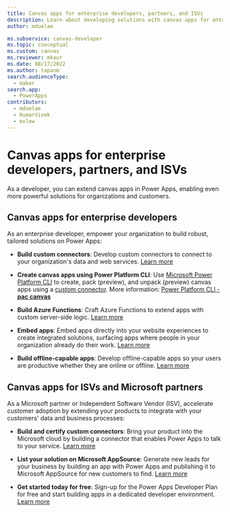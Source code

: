 ```yaml
---
title: Canvas apps for enterprise developers, partners, and ISVs
description: Learn about developing solutions with canvas apps for enterprise developers, partners, and ISVs.
author: mduelae

ms.subservice: canvas-developer
ms.topic: conceptual
ms.custom: canvas
ms.reviewer: mkaur
ms.date: 08/17/2022
ms.author: tapanm
search.audienceType: 
  - maker
search.app: 
  - PowerApps
contributors:
  - mduelae
  - KumarVivek
  - evlew
---
```


# Canvas apps for enterprise developers, partners, and ISVs

As a developer, you can extend canvas apps in Power Apps, enabling even more powerful solutions for organizations and customers.

## Canvas apps for enterprise developers

As an enterprise developer, empower your organization to build robust, tailored solutions on Power Apps:

- **Build custom connectors**: Develop custom connectors to connect to your organization's data and web services. [Learn more](/connectors/custom-connectors/)

- **Create canvas apps using Power Platform CLI**: Use [Microsoft Power Platform CLI](/power-platform/developer/cli/introduction) to create, pack (preview), and unpack (preview) canvas apps using a [custom connector](/connectors/custom-connectors/). More information: [Power Platform CLI - **pac canvas**](/power-platform/developer/cli/reference/canvas)

- **Build Azure Functions**: Craft Azure Functions to extend apps with custom server-side logic. [Learn more](/azure/azure-functions/app-service-export-api-to-powerapps-and-flow)

- **Embed apps**: Embed apps directly into your website experiences to create integrated solutions, surfacing apps where people in your organization already do their work. [Learn more](embed-apps-dev.md)

- **Build offline-capable apps**: Develop offline-capable apps so your users are productive whether they are online or offline. [Learn more](offline-apps.md)

## Canvas apps for ISVs and Microsoft partners

As a Microsoft partner or Independent Software Vendor (ISV), accelerate customer adoption by extending your products to integrate with your customers' data and business processes:

- **Build and certify custom connectors**: Bring your product into the Microsoft cloud by building a connector that enables Power Apps to talk to your service. [Learn more](/connectors/custom-connectors/submit-certification)

- **List your solution on Microsoft AppSource**: Generate new leads for your business by building an app with Power Apps and publishing it to Microsoft AppSource for new customers to find. [Learn more](/power-platform/developer/appsource/publish-app)

- **Get started today for free**: Sign-up for the Power Apps Developer Plan for free and start building apps in a dedicated developer environment. [Learn more](../developer-plan.md)